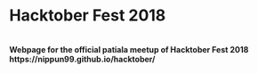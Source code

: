 <h1>Hacktober Fest 2018</h1><br>
<b>Webpage for the official patiala meetup of Hacktober Fest 2018
https://nippun99.github.io/hacktober/
